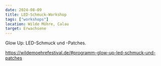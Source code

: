 ```yaml
---
date: 2024-08-09
title: LED-Schmuck-Workshop
tags: ["workshops"]
location: Wilde Möhre, Calau
target: Erwachsene
---
```


Glow Up: LED-Schmuck und -Patches.

https://wildemoehrefestival.de/#programm-glow-up-led-schmuck-und-patches
